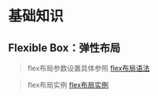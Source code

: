 <!--
 * @Descripttion: 
 * @version: 
 * @Author: Caoshuangna
 * @Date: 2020-06-24 10:29:58
 * @LastEditors: Caoshuangna
 * @LastEditTime: 2020-06-28 13:45:33
--> 

# 基础知识

## Flexible Box：弹性布局

> flex布局参数设置具体参照 [flex布局语法](http://www.ruanyifeng.com/blog/2015/07/flex-grammar.html)

> flex布局实例 [flex布局实例](http://www.ruanyifeng.com/blog/2015/07/flex-examples.html)

